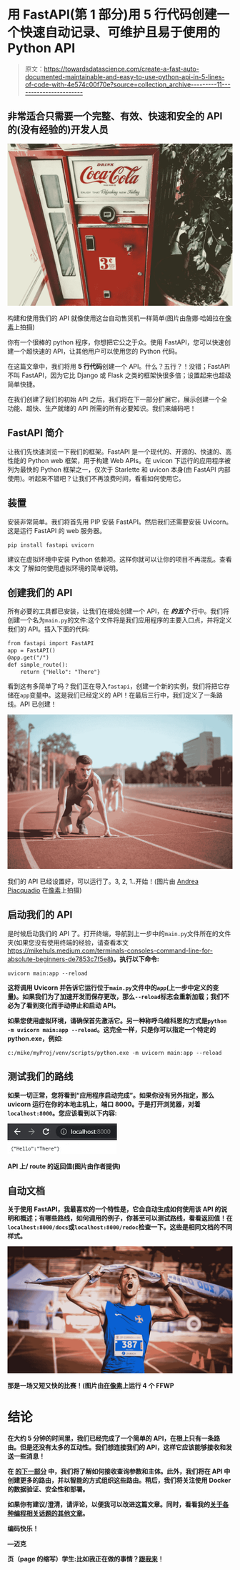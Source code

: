 # 用 FastAPI(第 1 部分)用 5 行代码创建一个快速自动记录、可维护且易于使用的 Python API

> 原文：<https://towardsdatascience.com/create-a-fast-auto-documented-maintainable-and-easy-to-use-python-api-in-5-lines-of-code-with-4e574c00f70e?source=collection_archive---------11----------------------->

## 非常适合只需要一个完整、有效、快速和安全的 API 的(没有经验的)开发人员

![](img/2db98e142d8d2b2e67d559fb97b6685c.png)

构建和使用我们的 API 就像使用这台自动售货机一样简单(图片由詹娜·哈姆拉在[像素](https://www.pexels.com/photo/red-and-white-coca-cola-vending-machine-899786/)上拍摄)

你有一个很棒的 python 程序，你想把它公之于众。使用 FastAPI，您可以快速创建一个超快速的 API，让其他用户可以使用您的 Python 代码。

在这篇文章中，我们将用 **5 行代码**创建一个 API。什么？五行？！没错；FastAPI 不叫 FastAPI，因为它比 Django 或 Flask 之类的框架快很多倍；设置起来也超级简单快捷。

在我们创建了我们的初始 API 之后，我们将在下一部分扩展它，展示创建一个全功能、超快、生产就绪的 API 所需的所有必要知识。我们来编码吧！

## FastAPI 简介

让我们先快速浏览一下我们的框架。FastAPI 是一个现代的、开源的、快速的、高性能的 Python web 框架，用于构建 Web APIs。在 uvicon 下运行的应用程序被列为最快的 Python 框架之一，仅次于 Starlette 和 uvicon 本身(由 FastAPI 内部使用)。听起来不错吧？让我们不再浪费时间，看看如何使用它。

## 装置

安装非常简单。我们将首先用 PIP 安装 FastAPI。然后我们还需要安装 Uvicorn。这是运行 FastAPI 的 web 服务器。

```
pip install fastapi uvicorn
```

建议在虚拟环境中安装 Python 依赖项。这样你就可以让你的项目不再混乱。查看本文 了解如何使用虚拟环境的简单说明。

## 创建我们的 API

所有必要的工具都已安装，让我们在根处创建一个 API，在 ***的五个*** 行中。我们将创建一个名为`main.py`的文件:这个文件将是我们应用程序的主要入口点，并将定义我们的 API。插入下面的代码:

```
from fastapi import FastAPI
app = FastAPI()
@app.get("/")
def simple_route():
    return {"Hello": "There"}
```

看到这有多简单了吗？我们正在导入`fastapi`，创建一个新的实例，我们将把它存储在`app`变量中。这是我们已经定义的 API！在最后三行中，我们定义了一条路线。API 已创建！

![](img/cb7cbc09e032d5ee624d381ba2093097.png)

我们的 API 已经设置好，可以运行了。3, 2, 1..开始！(图片由 [Andrea Piacquadio](https://www.pexels.com/@olly) 在[像素](https://www.pexels.com/photo/strong-sportsmen-ready-for-running-on-stadium-3764011/)上拍摄)

## 启动我们的 API

是时候启动我们的 API 了。打开终端，导航到上一步中的`main.py`文件所在的文件夹(如果您没有使用终端的经验，请查看本文<https://mikehuls.medium.com/terminals-consoles-command-line-for-absolute-beginners-de7853c7f5e8>**)。执行以下命令:**

```
uvicorn main:app --reload
```

**这将调用 Uvicorn 并告诉它运行位于`main.py`文件中的`app`(上一步中定义的变量)。如果我们为了加速开发而保存更改，那么`--reload`标志会重新加载；我们不必为了看到变化而手动停止和启动 API。**

**如果您使用虚拟环境，请确保首先激活它。另一种称呼乌维科恩的方式是`python -m uvicorn main:app --reload`。这完全一样，只是你可以指定一个特定的 python.exe，例如:**

```
c:/mike/myProj/venv/scripts/python.exe -m uvicorn main:app --reload
```

## **测试我们的路线**

**如果一切正常，您将看到“应用程序启动完成”。如果你没有另外指定，那么 uvicorn 运行在你的本地主机上，端口 8000。于是打开浏览器，对着`localhost:8000`。您应该看到以下内容:**

**![](img/36233ff20a45743f7cdb4b7933545da6.png)**

**API 上/ route 的返回值(图片由作者提供)**

## **自动文档**

**关于使用 FastAPI，我最喜欢的一个特性是，它会自动生成如何使用该 API 的说明和概述；有哪些路线，如何调用的例子，你甚至可以测试路线，看看返回值！在`localhost:8000/docs`或`localhost:8000/redoc`检查一下。这些是相同文档的不同样式。**

**![](img/73bf3171fc7de5b431c9a6acc249ff75.png)**

**那是一场又短又快的比赛！(图片由[在](https://www.pexels.com/@runffwpu)[像素](https://www.pexels.com/photo/man-ripping-finish-line-strap-2524739/)上运行 4 个 FFWP**

# **结论**

**在大约 5 分钟的时间里，我们已经完成了一个简单的 API，在根上只有一条路由。但是还没有太多的互动性。我们想连接我们的 API，这样它应该能够接收和发送一些消息！**

**在 [**的下一部分**](https://mikehuls.medium.com/create-a-fast-auto-documented-maintainable-and-easy-to-use-python-api-crud-routes-and-routing-7e8f35ebda46) 中，我们将了解如何接收查询参数和主体。此外，我们将在 API 中创建更多的路由，并以智能的方式组织这些路由。稍后，我们将关注使用 Docker 的数据验证、安全性和部署。**

**如果你有建议/澄清，请评论，以便我可以改进这篇文章。同时，看看我的[关于各种编程相关话题的其他文章](https://mikehuls.medium.com/)。**

**编码快乐！**

**—迈克**

**页（page 的缩写）学生:比如我正在做的事情？[跟我来](https://mikehuls.medium.com/membership)！**